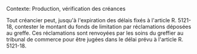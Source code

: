 Contexte: Production, vérification des créances

Tout créancier peut, jusqu'à l'expiration des délais fixés à l'article R. 5121-18, contester le montant du fonds de limitation par réclamations déposées au greffe. Ces réclamations sont renvoyées par les soins du greffier au tribunal de commerce pour être jugées dans le délai prévu à l'article R. 5121-18.